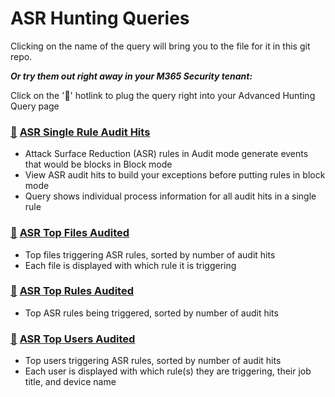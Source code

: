 # ASR Hunting Queries

Clicking on the name of the query will bring you to the file for it in this git repo.

***Or try them out right away in your M365 Security tenant:***

Click on the '🔎' hotlink to plug the query right into your Advanced Hunting Query page

### [🔎](https://security.microsoft.com/v2/advanced-hunting?query=H4sIAAAAAAAAA72WXUvrQBCG51o4_0G8Fgp67UWpCoIfxc_rmKRNNbUhm1oPHPztPvMm7bGlgmAiS5LZ-XpnZ3dm07Oe7drcXiy2mU0ZKXQFb8Y35ZvbpKEi8SOeCt5UvAo915kxnlc6GfLKAtRCVCYftW2wAssYzognhhPLKrUxPkr7a39sx46Zv0qe2glUHVWQrMf4J98Z_FJx9NH0qDzqW3wU4h7ZO-89pAG9viXIH5Fc80TM3Hqg6HJmQ2YzIQZGn6wkij7lu_cj5BN705rnaEZEkGtVU2hHHsi2atbYNe4VeR81me0O-Zx3pDwOZJU0GBO4OVbubdQy5hUrHOEvrE5UYjfQJXZF61ifs9j9CdrcNa_UPprFr6NfkNtYSA-q6kM7UCQTIvG9zTvEXl_hGVZPOt9LH23iDqUd0ApNhTiun1yPYU63ysjAFHm7qAFuXbW199_Y32t27gXKz9UC2i3b9P-5Crf1pGOsF9j7PeJ9uU3sO_WdUn2h9rctgm4R76AeO9y_e3zluqXL1YpusBmLl5Bfz_6r5O3gLm8OX1EuvMRORScNSrxa6b285OrJX9ep4xfyt6zp3bW_gEvs_Z9jH_6pKmKT9x99KKxMfO8Sk-bmqdSxxhs7sc3bd6y2461rLXu111fCrVj_S30ApogSEnYJAAA&timeRangeId=week) [ASR Single Rule Audit Hits](ASRSingleRuleAudits.kusto)
- Attack Surface Reduction (ASR) rules in Audit mode generate events that would be blocks in Block mode
- View ASR audit hits to build your exceptions before putting rules in block mode
- Query shows individual process information for all audit hits in a single rule

### [🔎](https://security.microsoft.com/v2/advanced-hunting?query=H4sIAAAAAAAAA5VQQQrCMBCcs-AfcquC4As8iNqjeBDvtQ200BoxqUXx8c6uNBXRgywh2dnZ2dmsYXFFhZz3hi-LEwI8xhjhAYMOJbELj8GSrECuI2ePG86KemIZGdLVsRrYYZCQ7YkmqjRnmBiO-L9qK-UFVhxqhkWBVN-F-hM12cEzDqpaU6fXf7no52dEip8OrFY_d2mJSS5zk_g7nnjDEMcV7tovTlv1arDgyWM-wZT5kZO-z54RT4nJdltqNhEb9tzpVuWbA6e_1esO05_taNCO2gEAAA&timeRangeId=week) [ASR Top Files Audited](ASRTopFiles.kusto)
- Top files triggering ASR rules, sorted by number of audit hits
- Each file is displayed with which rule it is triggering

### [🔎](https://security.microsoft.com/v2/advanced-hunting?query=H4sIAAAAAAAAA5VRywrCMBCcs-A_5FY99Qs8iI8vEO-xDVaoRppUUfx4JyNtUfQgS9nd2cnsozlyGER4nOkLWMYOe-YNDowC0SujiIqRRYtSmWGefMAYIyzJvDAv6FeMHE597SGFiljDz2BOViTXk7PBjX0TGohZMtKroV9GdiCaScn0lqb7V2khXmTFo6Y5brJWXGq2pFZo44CtVGtd46X_PoElUv6cwKn6uUd3udQ36y8TiB9pVve-632atNWsBjP9lS6fYMp8x07few-qXhfouIPiE2X_VBHwAQAA&timeRangeId=month) [ASR Top Rules Audited](ASRTopRules.kusto)
- Top ASR rules being triggered, sorted by number of audit hits

### [🔎](https://security.microsoft.com/v2/advanced-hunting?query=H4sIAAAAAAAAA5WSUUvDMBSFz7Pgfwi-1IJ_YQ_iVPRBhfku3RZndW1H2zkm_ni_3KzrkBWUEJKce8_JuTcZy-tTuWas1-y8SrVqdKoTfctpozewmul0SVZLbkXOs7ZaGdqAZWQE1oZoC8MpIbsBTUzJ7UYGcz6o5C36W2UNFs6eNdn7asALRrg515fxr9Bbm3-nEXO2P58r1YVlZKa0IBJ4Hp2YG5Q-OL-AeGMc85iSOWXvND7o2wPcgjXc8Ej2k_Wr0IT4HPWg1HuJaFfHO3gO7nQHGrsfqt1yLvVK1JmDY8qdxgq0Qsmb42FvNzhYMjpsZG9Xk5dZxbdw4g84ZJ3ZDLsJ_JpojMWO3nPzlP4Ez8sdo3-HoZ53zsPLNlZx-U_vf7u75RRrDDcsqPGYm_TgV1X2k7tX7tV-AAq0JUYoAwAA&timeRangeId=week) [ASR Top Users Audited](ASRTopUsers.kusto)
- Top users triggering ASR rules, sorted by number of audit hits
- Each user is displayed with which rule(s) they are triggering, their job title, and device name
